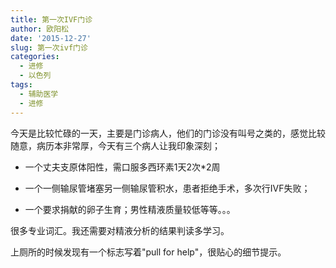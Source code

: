 ```yaml
---
title: 第一次IVF门诊
author: 欧阳松
date: '2015-12-27'
slug: 第一次ivf门诊
categories:
  - 进修
  - 以色列
tags:
  - 辅助医学
  - 进修
---
```


今天是比较忙碌的一天，主要是门诊病人，他们的门诊没有叫号之类的，感觉比较随意，病历本非常厚，今天有三个病人让我印象深刻；

-   一个丈夫支原体阳性，需口服多西环素1天2次\*2周

-   一个一侧输尿管堵塞另一侧输尿管积水，患者拒绝手术，多次行IVF失败；

-   一个要求捐献的卵子生育；男性精液质量较低等等。。。

很多专业词汇。我还需要对精液分析的结果判读多学习。

上厕所的时候发现有一个标志写着"pull for help"，很贴心的细节提示。
